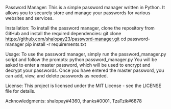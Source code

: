 Password Manager:
This is a simple password manager written in Python. It allows you to securely store and manage your passwords for various websites and services.


Installation:
To install the password manager, clone the repository from GitHub and install the required dependencies:
git clone https://github.com/shalopay23/password-manager.git
cd password-manager
pip install -r requirements.txt


Usage:
To use the password manager, simply run the password_manager.py script and follow the prompts:
python password_manager.py
You will be asked to enter a master password, which will be used to encrypt and decrypt your passwords. Once you have entered the master password, you can add, view, and delete passwords as needed.


License:
This project is licensed under the MIT License - see the LICENSE file for details.


Acknowledgments:
shalopay#4360, thanks#0001, TzaTzik#6878
